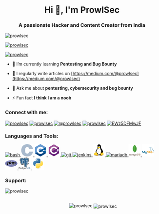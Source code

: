 <h1 align="center">Hi 👋, I'm ProwlSec</h1>
<h3 align="center">A passionate Hacker and Content Creator from India</h3>

<p align="left"> <img src="https://komarev.com/ghpvc/?username=prowlsec&label=Profile%20views&color=0e75b6&style=flat" alt="prowlsec" /> </p>

<p align="left"> <a href="https://github.com/ryo-ma/github-profile-trophy"><img src="https://github-profile-trophy.vercel.app/?username=prowlsec" alt="prowlsec" /></a> </p>

<p align="left"> <a href="https://twitter.com/prowlsec" target="blank"><img src="https://img.shields.io/twitter/follow/prowlsec?logo=twitter&style=for-the-badge" alt="prowlsec" /></a> </p>

- 🌱 I’m currently learning **Pentesting and Bug Bounty**

- 📝 I regularly write articles on [https://medium.com/@prowlsec](https://medium.com/@prowlsec)

- 💬 Ask me about **pentesting, cybersecurity and bug bounty**

- ⚡ Fun fact **I think I am a noob**

<h3 align="left">Connect with me:</h3>
<p align="left">
<a href="https://twitter.com/prowlsec" target="blank"><img align="center" src="https://raw.githubusercontent.com/rahuldkjain/github-profile-readme-generator/master/src/images/icons/Social/twitter.svg" alt="prowlsec" height="30" width="40" /></a>
<a href="https://instagram.com/prowlsec" target="blank"><img align="center" src="https://raw.githubusercontent.com/rahuldkjain/github-profile-readme-generator/master/src/images/icons/Social/instagram.svg" alt="prowlsec" height="30" width="40" /></a>
<a href="https://medium.com/@prowlsec" target="blank"><img align="center" src="https://raw.githubusercontent.com/rahuldkjain/github-profile-readme-generator/master/src/images/icons/Social/medium.svg" alt="@prowlsec" height="30" width="40" /></a>
<a href="https://www.youtube.com/@prowlsec" target="blank"><img align="center" src="https://raw.githubusercontent.com/rahuldkjain/github-profile-readme-generator/master/src/images/icons/Social/youtube.svg" alt="prowlsec" height="30" width="40" /></a>
<a href="https://discord.gg/EWz5DFMwJF" target="blank"><img align="center" src="https://raw.githubusercontent.com/rahuldkjain/github-profile-readme-generator/master/src/images/icons/Social/discord.svg" alt="EWz5DFMwJF" height="30" width="40" /></a>
</p>

<h3 align="left">Languages and Tools:</h3>
<p align="left"> <a href="https://www.gnu.org/software/bash/" target="_blank" rel="noreferrer"> <img src="https://www.vectorlogo.zone/logos/gnu_bash/gnu_bash-icon.svg" alt="bash" width="40" height="40"/> </a> <a href="https://www.cprogramming.com/" target="_blank" rel="noreferrer"> <img src="https://raw.githubusercontent.com/devicons/devicon/master/icons/c/c-original.svg" alt="c" width="40" height="40"/> </a> <a href="https://www.w3schools.com/cpp/" target="_blank" rel="noreferrer"> <img src="https://raw.githubusercontent.com/devicons/devicon/master/icons/cplusplus/cplusplus-original.svg" alt="cplusplus" width="40" height="40"/> </a> <a href="https://www.w3schools.com/cs/" target="_blank" rel="noreferrer"> <img src="https://raw.githubusercontent.com/devicons/devicon/master/icons/csharp/csharp-original.svg" alt="csharp" width="40" height="40"/> </a> <a href="https://git-scm.com/" target="_blank" rel="noreferrer"> <img src="https://www.vectorlogo.zone/logos/git-scm/git-scm-icon.svg" alt="git" width="40" height="40"/> </a> <a href="https://www.jenkins.io" target="_blank" rel="noreferrer"> <img src="https://www.vectorlogo.zone/logos/jenkins/jenkins-icon.svg" alt="jenkins" width="40" height="40"/> </a> <a href="https://www.linux.org/" target="_blank" rel="noreferrer"> <img src="https://raw.githubusercontent.com/devicons/devicon/master/icons/linux/linux-original.svg" alt="linux" width="40" height="40"/> </a> <a href="https://mariadb.org/" target="_blank" rel="noreferrer"> <img src="https://www.vectorlogo.zone/logos/mariadb/mariadb-icon.svg" alt="mariadb" width="40" height="40"/> </a> <a href="https://www.mongodb.com/" target="_blank" rel="noreferrer"> <img src="https://raw.githubusercontent.com/devicons/devicon/master/icons/mongodb/mongodb-original-wordmark.svg" alt="mongodb" width="40" height="40"/> </a> <a href="https://www.mysql.com/" target="_blank" rel="noreferrer"> <img src="https://raw.githubusercontent.com/devicons/devicon/master/icons/mysql/mysql-original-wordmark.svg" alt="mysql" width="40" height="40"/> </a> <a href="https://www.php.net" target="_blank" rel="noreferrer"> <img src="https://raw.githubusercontent.com/devicons/devicon/master/icons/php/php-original.svg" alt="php" width="40" height="40"/> </a> <a href="https://www.postgresql.org" target="_blank" rel="noreferrer"> <img src="https://raw.githubusercontent.com/devicons/devicon/master/icons/postgresql/postgresql-original-wordmark.svg" alt="postgresql" width="40" height="40"/> </a> <a href="https://www.python.org" target="_blank" rel="noreferrer"> <img src="https://raw.githubusercontent.com/devicons/devicon/master/icons/python/python-original.svg" alt="python" width="40" height="40"/> </a> </p>

<h3 align="left">Support:</h3>
<p><a href="https://www.buymeacoffee.com/prowlsec"> <img align="left" src="https://cdn.buymeacoffee.com/buttons/v2/default-yellow.png" height="50" width="210" alt="prowlsec" /></a></p><br><br>

<p><img align="left" src="https://github-readme-stats.vercel.app/api/top-langs?username=prowlsec&show_icons=true&locale=en&layout=compact" alt="prowlsec" /></p>

<p>&nbsp;<img align="center" src="https://github-readme-stats.vercel.app/api?username=prowlsec&show_icons=true&locale=en" alt="prowlsec" /></p>
